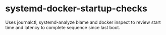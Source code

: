 # systemd-docker-startup-checks
Uses journalctl, systemd-analyze blame and docker inspect to review start time and latency to complete sequence since last boot.
